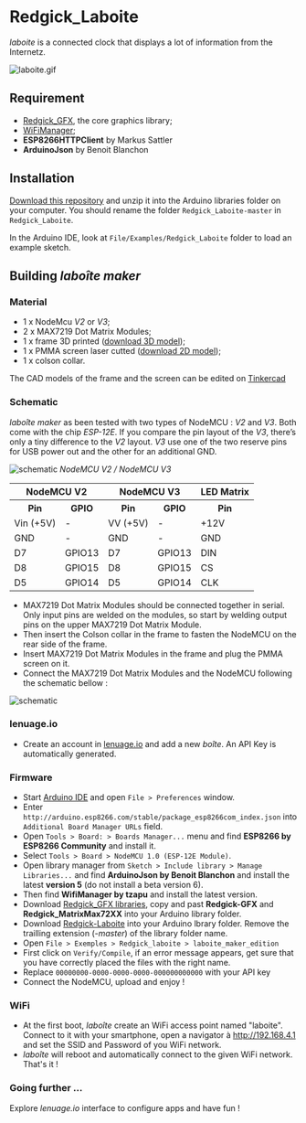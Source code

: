 # Redgick_Laboite
*laboite* is a connected clock that displays a lot of information from the Internetz.

![laboite.gif](images/laboite.gif)

## Requirement

 * [Redgick_GFX](https://github.com/redgick/Redgick_GFX), the core graphics library;
 * [WiFiManager](https://github.com/tzapu/WiFiManager);
 * **ESP8266HTTPClient** by Markus Sattler
 * **ArduinoJson** by Benoit Blanchon


## Installation

[Download this repository](https://github.com/redgick/Redgick_Laboite/archive/master.zip) and unzip it into the Arduino libraries folder on your computer. You should rename the folder `Redgick_Laboite-master` in `Redgick_Laboite`.

In the Arduino IDE, look at `File/Examples/Redgick_Laboite` folder to load an example sketch.

## Building _laboîte maker_

### Material

 * 1 x NodeMcu _V2_ or _V3_;
 * 2 x MAX7219 Dot Matrix Modules;
 * 1 x frame 3D printed ([download 3D model](https://github.com/redgick/Redgick_Laboite/blob/master/CAD/laboite_maker_frame_v1.9.stl?raw=true));
 * 1 x PMMA screen laser cutted ([download 2D model](https://github.com/redgick/Redgick_Laboite/blob/master/CAD/laboite_maker_screen_v1.9.svg?raw=true));
 * 1 x colson collar.

The CAD models of the frame and the screen can be edited on [Tinkercad](https://www.tinkercad.com/things/hslmXMSMxwP)

### Schematic

_laboîte maker_ as been tested with two types of NodeMCU : _V2_ and _V3_.
Both come with the chip _ESP-12E_. If you compare the pin layout of the _V3_, there’s only a tiny difference to the _V2_ layout. _V3_ use one of the two reserve pins for USB power out and the other for an additional GND.

![schematic](https://github.com/redgick/Redgick_Laboite/blob/master/images/nodemcu_v2_v3.jpg?raw=true)
_NodeMCU V2 / NodeMCU V3_


<table>
  <tr>
    <th colspan=2>NodeMCU V2</th><th colspan=2>NodeMCU V3</th><th>LED Matrix</th>
  </tr>
  <tr>
    <th>Pin</th><th>GPIO</th><th>Pin</th><th>GPIO</th><th>Pin</th>
  </tr>
  <tr>
  <td>Vin (+5V)</td><td>-</td><td>VV (+5V)</td><td>-</td><td>+12V</td>
  </tr>
  <tr>
    <td>GND</td><td>-</td><td>GND</td><td>-</td><td>GND</td>
  </tr>
  <tr>
    <td>D7</td><td>GPIO13</td><td>D7</td><td>GPIO13</td><td>DIN</td>
  </tr>
  <tr>
    <td>D8</td><td>GPIO15</td><td>D8</td><td>GPIO15</td><td>CS</td>
  </tr>
  <tr>
    <td>D5</td><td>GPIO14</td><td>D5</td><td>GPIO14</td><td>CLK</td>
  </tr>
</table>

 * MAX7219 Dot Matrix Modules should be connected together in serial. Only input pins are welded on the modules, so start by welding output pins on the upper MAX7219 Dot Matrix Module.
 * Then insert the Colson collar in the frame to fasten the NodeMCU on the rear side of the frame.
 * Insert MAX7219 Dot Matrix Modules in the frame and plug the PMMA screen on it.
 * Connect the MAX7219 Dot Matrix Modules and the NodeMCU following the schematic bellow :

![schematic](https://github.com/redgick/Redgick_Laboite/blob/master/images/laboite_bb.png?raw=true)

### lenuage.io
 * Create an account in [lenuage.io](https://lenuage.io/) and add a new _boîte_. An API Key is automatically generated.
 
### Firmware
 * Start [Arduino IDE](https://www.arduino.cc/en/Main/Software) and open `File > Preferences` window.
 * Enter `http://arduino.esp8266.com/stable/package_esp8266com_index.json` into `Additional Board Manager URLs` field.
 * Open `Tools > Board: > Boards Manager...` menu and find __ESP8266 by ESP8266 Community__ and install it.
 * Select `Tools > Board > NodeMCU 1.0 (ESP-12E Module)`.
 * Open library manager from `Sketch > Include library > Manage Libraries...` and find __ArduinoJson by Benoit Blanchon__ and install the latest __version 5__ (do not install a beta version 6).
 * Then find __WifiManager by tzapu__ and install the latest version.
 * Download [Redgick_GFX libraries](https://github.com/redgick/Redgick_GFX), copy and past __Redgick-GFX__ and __Redgick_MatrixMax72XX__ into your Arduino library folder.
 * Download [Redgick-Laboite](https://github.com/redgick/Redgick_Laboite) into your Arduino lbrary folder. Remove the trailling  extension (_-master_) of the library folder name.
 * Open `File > Exemples > Redgick_laboite > laboite_maker_edition`
 * First click on `Verify/Compile`, if an error message appears, get sure that you have correctly placed the files with the right name.
 * Replace `00000000-0000-0000-0000-000000000000` with your API key
 * Connect the NodeMCU, upload and enjoy !

### WiFi
 * At the first boot, _laboîte_ create an WiFi access point named "laboite". Connect to it with your smartphone, open a navigator à http://192.168.4.1 and set the SSID and Password of you WiFi network.
 * _laboîte_ will reboot and automatically connect to the given WiFi network. That's it !

### Going further ...
Explore _lenuage.io_ interface to configure apps and have fun !
